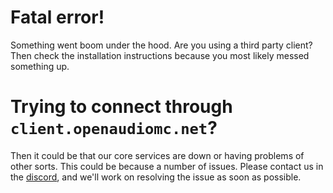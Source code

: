 # Fatal error!
Something went boom under the hood. Are you using a third party client? Then check the installation instructions because you most likely messed something up.

# Trying to connect through `client.openaudiomc.net`?
Then it could be that our core services are down or having problems of other sorts. This could be because a number of issues. Please contact us in the [discord](https://discord.openaudiomc.net/), and we'll work on resolving the issue as soon as possible.  
